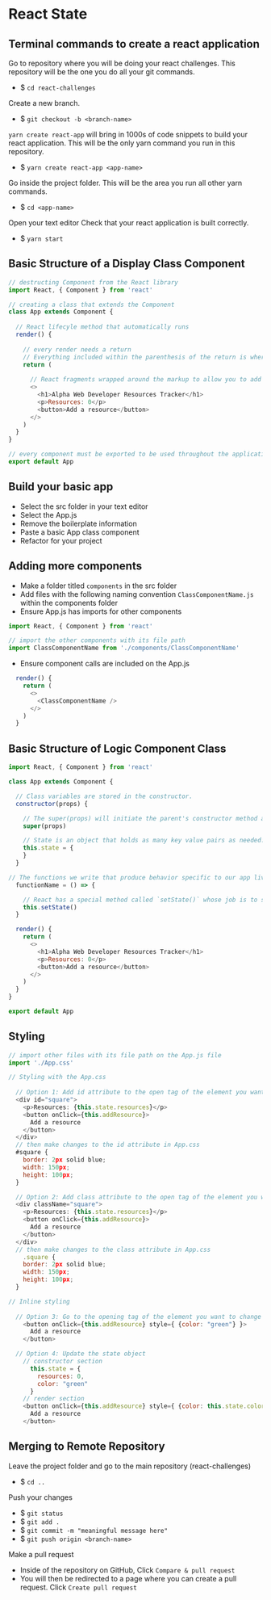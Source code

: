 # React State

## Terminal commands to create a react application
Go to repository where you will be doing your react challenges. This repository will be the one you do all your git commands.
  - $ `cd react-challenges` 

Create a new branch. 
  - $ `git checkout -b <branch-name>`

`yarn create react-app` will bring in 1000s of code snippets to build your react application. This will be the only yarn command you run in this repository.
  - $ `yarn create react-app <app-name>`

Go inside the project folder. This will be the area you run all other yarn commands.
  - $ `cd <app-name>`

Open your text editor
Check that your react application is built correctly.
- $ `yarn start`

## Basic Structure of a Display Class Component
```javascript
// destructing Component from the React library
import React, { Component } from 'react'

// creating a class that extends the Component 
class App extends Component {
  
  // React lifecyle method that automatically runs
  render() {
    
    // every render needs a return
    // Everything included within the parenthesis of the return is where the JSX lives. JSX is a hybrid between js and html
    return (
      
      // React fragments wrapped around the markup to allow you to add as much markup as you want to appear on your webpage
      <>
        <h1>Alpha Web Developer Resources Tracker</h1>
        <p>Resources: 0</p>
        <button>Add a resource</button>
      </>
    )
  }
}

// every component must be exported to be used throughout the application
export default App
```

## Build your basic app
- Select the src folder in your text editor
- Select the App.js
- Remove the boilerplate information
- Paste a basic App class component
- Refactor for your project

## Adding more components
- Make a folder titled `components` in the src folder
- Add files with the following naming convention `ClassComponentName.js` within the components folder
- Ensure App.js has imports for other components
```javascript
import React, { Component } from 'react'

// import the other components with its file path
import ClassComponentName from './components/ClassComponentName'
```
- Ensure component calls are included on the App.js
```javascript
  render() {
    return (
      <>
        <ClassComponentName />
      </>
    )
  }
```

## Basic Structure of Logic Component Class
```javascript
import React, { Component } from 'react'

class App extends Component {

  // Class variables are stored in the constructor. 
  constructor(props) {

    // The super(props) will initiate the parent's constructor method and allows the component to inherit properties from its parent.
    super(props)

    // State is an object that holds as many key value pairs as needed.
    this.state = {
    }
  }

// The functions we write that produce behavior specific to our app live between the constructor and the render. Think of your class components as having three parts. Constructor at the top, custom logic function in the middle, render at the bottom.
  functionName = () => {

    // React has a special method called `setState()` whose job is to set and update the values in the state object.
    this.setState()
  }

  render() {
    return (
      <>
        <h1>Alpha Web Developer Resources Tracker</h1>
        <p>Resources: 0</p>
        <button>Add a resource</button>
      </>
    )
  }
}

export default App
```

## Styling
```javascript
// import other files with its file path on the App.js file
import './App.css'

// Styling with the App.css
  
  // Option 1: Add id attribute to the open tag of the element you want to change. Suggest using a div tag because it makes styling easier.
  <div id="square">
    <p>Resources: {this.state.resources}</p>
    <button onClick={this.addResource}>
      Add a resource
    </button>
  </div>
  // then make changes to the id attribute in App.css
  #square {
    border: 2px solid blue;
    width: 150px;
    height: 100px;
  }  

  // Option 2: Add class attribute to the open tag of the element you want to change. Suggest using a div tag because it makes styling easier. Note: Since you are in a class component, you will have to use className for this attribute
  <div className="square">
    <p>Resources: {this.state.resources}</p>
    <button onClick={this.addResource}>
      Add a resource
    </button>
  </div>
  // then make changes to the class attribute in App.css
    .square {
    border: 2px solid blue;
    width: 150px;
    height: 100px;
  }  

// Inline styling
  
  // Option 3: Go to the opening tag of the element you want to change
    <button onClick={this.addResource} style={ {color: "green"} }>
      Add a resource
    </button>

  // Option 4: Update the state object
    // constructor section
      this.state = {
        resources: 0,
        color: "green"
      }
    // render section
    <button onClick={this.addResource} style={ {color: this.state.color} }>
      Add a resource
    </button>
```

## Merging to Remote Repository

Leave the project folder and go to the main repository (react-challenges)
- $ `cd ..`

Push your changes
- $ `git status`
- $ `git add .`
- $ `git commit -m "meaningful message here"`
- $ `git push origin <branch-name>`

Make a pull request
- Inside of the repository on GitHub, Click `Compare & pull request`
- You will then be redirected to a page where you can create a pull request. Click `Create pull request`
